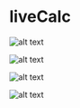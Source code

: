 # liveCalc



![alt text](https://i.imgur.com/ncXKZKk.jpeg)


![alt text](https://i.imgur.com/rKYdvsl.jpeg)


![alt text](https://i.imgur.com/GjeBmsi.jpeg)


![alt text](https://i.imgur.com/v6JCvl9.jpeg)
